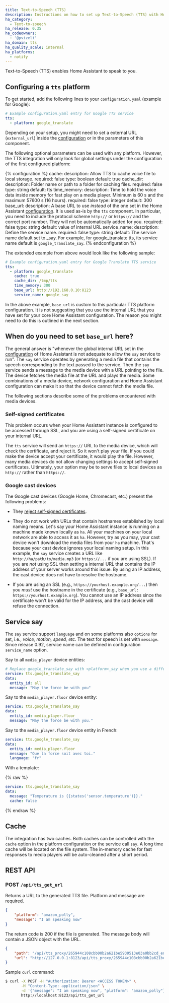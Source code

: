 ```yaml
---
title: Text-to-Speech (TTS)
description: Instructions on how to set up Text-to-Speech (TTS) with Home Assistant.
ha_category:
  - Text-to-speech
ha_release: 0.35
ha_codeowners:
  - '@pvizeli'
ha_domain: tts
ha_quality_scale: internal
ha_platforms:
  - notify
---
```


Text-to-Speech (TTS) enables Home Assistant to speak to you.

## Configuring a `tts` platform

To get started, add the following lines to your `configuration.yaml` (example for Google):

```yaml
# Example configuration.yaml entry for Google TTS service
tts:
  - platform: google_translate
```

<div class='note'>

Depending on your setup, you might need to set a external URL (`external_url`) inside the [configuration](/docs/configuration/basic/) or in the parameters of this component.

</div>

The following optional parameters can be used with any platform. However, the TTS integration will only look for global settings under the configuration of the first configured platform:

{% configuration %}
cache:
  description: Allow TTS to cache voice file to local storage.
  required: false
  type: boolean
  default: true
cache_dir:
  description: Folder name or path to a folder for caching files.
  required: false
  type: string
  default: tts
time_memory:
  description: Time to hold the voice data inside memory for fast play on a media player. Minimum is 60 s and the maximum 57600 s (16 hours).
  required: false
  type: integer
  default: 300
base_url:
  description: A base URL to use *instead* of the one set in the Home Assistant [configuration](/docs/configuration/basic). It is used as-is by the `tts` component. In particular, you need to include the protocol scheme `http://` or `https://` and the correct port number. They will not be automatically added for you.
  required: false
  type: string
  default: value of internal URL
service_name:
  description: Define the service name.
  required: false
  type: string
  default:  The service name default set to <platform>_say. For example, for google_translate tts, its service name default is `google_translate_say`.
{% endconfiguration %}

The extended example from above would look like the following sample:

```yaml
# Example configuration.yaml entry for Google Translate TTS service
tts:
  - platform: google_translate
    cache: true
    cache_dir: /tmp/tts
    time_memory: 300
    base_url: http://192.168.0.10:8123
    service_name: google_say
```

<div class='note'>

In the above example, `base_url` is custom to this particular TTS platform configuration. It is not suggesting that you use the internal URL that you have set for your core Home Assistant configuration. The reason you might need to do this is outlined in the next section.

</div>

## When do you need to set `base_url` here?

The general answer is "whenever the global internal URL set in the [configuration](/docs/configuration/basic/) of Home Assistant is not adequate to allow the `say` service to run". The `say` service operates by generating a media file that contains the speech corresponding to the text passed to the service. Then the `say` service sends a message to the media device with a URL pointing to the file. The device fetches the media file at the URL and plays the media. Some combinations of a media device, network configuration and Home Assistant configuration can make it so that the device cannot fetch the media file.

The following sections describe some of the problems encountered with media devices.

### Self-signed certificates

This problem occurs when your Home Assistant instance is configured to be accessed through SSL, and you are using a self-signed certificate on your internal URL.

The `tts` service will send an `https://` URL to the media device, which will check the certificate, and reject it. So it won't play your file. If you could make the device accept your certificate, it would play the file. However, many media devices do not allow changing settings to accept self-signed certificates. Ultimately, your option may be to serve files to local devices as `http://` rather than `https://`.

### Google cast devices

The Google cast devices (Google Home, Chromecast, etc.) present the following problems:

* They [reject self-signed certificates](#self-signed-certificates).

* They do not work with URLs that contain hostnames established by local naming means. Let's say your Home Assistant instance is running on a machine made known locally as `ha`. All your machines on your local network are able to access it as `ha`. However, try as you may, your cast device won't download the media files from your `ha` machine. That's because your cast device ignores your local naming setup. In this example, the `say` service creates a URL like `http://ha/path/to/media.mp3` (or `https://...` if you are using SSL). If you are _not_ using SSL then setting a internal URL that contains the IP address of your server works around this issue. By using an IP address, the cast device does not have to resolve the hostname.

* If you are using an SSL (e.g., `https://yourhost.example.org/...`) then you _must_ use the hostname in the certificate (e.g., `base_url: https://yourhost.example.org`). You cannot use an IP address since the certificate won't be valid for the IP address, and the cast device will refuse the connection.

## Service say

The `say` service support `language` and on some platforms also `options` for set, i.e., *voice, motion, speed, etc*. The text for speech is set with `message`. Since release 0.92, service name can be defined in configuration `service_name` option.

Say to all `media_player` device entities:

```yaml
# Replace google_translate_say with <platform>_say when you use a different platform.
service: tts.google_translate_say
data:
  entity_id: all
  message: "May the force be with you"
```

Say to the `media_player.floor` device entity:

```yaml
service: tts.google_translate_say
data:
  entity_id: media_player.floor
  message: "May the force be with you."
```

Say to the `media_player.floor` device entity in French:

```yaml
service: tts.google_translate_say
data:
  entity_id: media_player.floor
  message: "Que la force soit avec toi."
  language: "fr"
```

With a template:

{% raw %}

```yaml
service: tts.google_translate_say
data:
  message: "Temperature is {{states('sensor.temperature')}}."
  cache: false
```

{% endraw %}

## Cache

The integration has two caches. Both caches can be controlled with the `cache` option in the platform configuration or the service call `say`. A long time cache will be located on the file system. The in-memory cache for fast responses to media players will be auto-cleaned after a short period.

## REST API

### POST `/api/tts_get_url`

Returns a URL to the generated TTS file. Platform and message are required.

```json
{
    "platform": "amazon_polly",
    "message": "I am speaking now"
}
```

The return code is 200 if the file is generated. The message body will contain a JSON object with the URL.

```json
{
    "path": "/api/tts_proxy/265944c108cbb00b2a621be5930513e03a0bb2cd_en_-_demo.mp3",
    "url": "http://127.0.0.1:8123/api/tts_proxy/265944c108cbb00b2a621be5930513e03a0bb2cd_en_-_demo.mp3"
}
```

Sample `curl` command:

```bash
$ curl -X POST -H "Authorization: Bearer <ACCESS TOKEN>" \
       -H "Content-Type: application/json" \
       -d '{"message": "I am speaking now", "platform": "amazon_polly"}' \
       http://localhost:8123/api/tts_get_url
```
